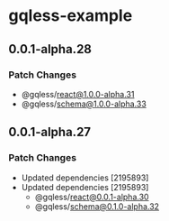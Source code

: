 # gqless-example

## 0.0.1-alpha.28

### Patch Changes

- @gqless/react@1.0.0-alpha.31
- @gqless/schema@1.0.0-alpha.33

## 0.0.1-alpha.27

### Patch Changes

- Updated dependencies [2195893]
- Updated dependencies [2195893]
  - @gqless/react@0.0.1-alpha.30
  - @gqless/schema@0.1.0-alpha.32
